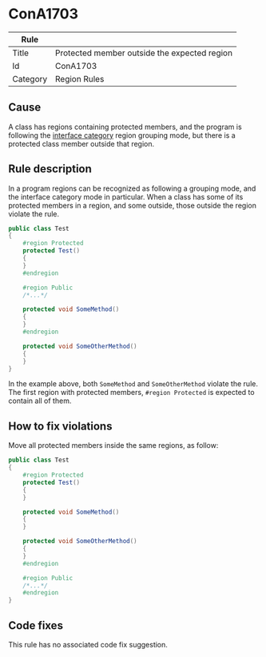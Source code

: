 # ConA1703

Rule | &nbsp;
------------ | -------------
Title | Protected member outside the expected region
Id | ConA1703
Category | Region Rules

## Cause

A class has regions containing protected members, and the program is following the [interface category](RegionGroupingModes.md) region grouping mode, but there is a protected class member outside that region.

## Rule description

In a program regions can be recognized as following a grouping mode, and the interface category mode in particular. When a class has some of its protected members in a region, and some outside, those outside the region violate the rule.
 
````csharp
public class Test
{
    #region Protected
    protected Test()
    {
    }
    #endregion

    #region Public
    /*...*/

    protected void SomeMethod()
    {
    }
    #endregion

    protected void SomeOtherMethod()
    {
    }
}
````

In the example above, both `SomeMethod` and `SomeOtherMethod` violate the rule. The first region with protected members, `#region Protected` is expected to contain all of them.

## How to fix violations

Move all protected members inside the same regions, as follow:
 
````csharp
public class Test
{
    #region Protected
    protected Test()
    {
    }

    protected void SomeMethod()
    {
    }

    protected void SomeOtherMethod()
    {
    }
    #endregion

    #region Public
    /*...*/
    #endregion
}
````

## Code fixes

This rule has no associated code fix suggestion.

